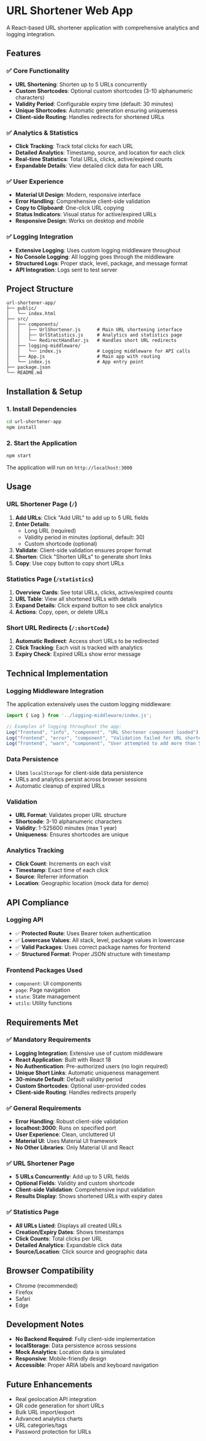 # URL Shortener Web App

A React-based URL shortener application with comprehensive analytics and logging integration.

## Features

### ✅ **Core Functionality**
- **URL Shortening**: Shorten up to 5 URLs concurrently
- **Custom Shortcodes**: Optional custom shortcodes (3-10 alphanumeric characters)
- **Validity Period**: Configurable expiry time (default: 30 minutes)
- **Unique Shortcodes**: Automatic generation ensuring uniqueness
- **Client-side Routing**: Handles redirects for shortened URLs

### ✅ **Analytics & Statistics**
- **Click Tracking**: Track total clicks for each URL
- **Detailed Analytics**: Timestamp, source, and location for each click
- **Real-time Statistics**: Total URLs, clicks, active/expired counts
- **Expandable Details**: View detailed click data for each URL

### ✅ **User Experience**
- **Material UI Design**: Modern, responsive interface
- **Error Handling**: Comprehensive client-side validation
- **Copy to Clipboard**: One-click URL copying
- **Status Indicators**: Visual status for active/expired URLs
- **Responsive Design**: Works on desktop and mobile

### ✅ **Logging Integration**
- **Extensive Logging**: Uses custom logging middleware throughout
- **No Console Logging**: All logging goes through the middleware
- **Structured Logs**: Proper stack, level, package, and message format
- **API Integration**: Logs sent to test server

## Project Structure

```
url-shortener-app/
├── public/
│   └── index.html
├── src/
│   ├── components/
│   │   ├── UrlShortener.js      # Main URL shortening interface
│   │   ├── UrlStatistics.js     # Analytics and statistics page
│   │   └── RedirectHandler.js   # Handles short URL redirects
│   ├── logging-middleware/
│   │   └── index.js             # Logging middleware for API calls
│   ├── App.js                   # Main app with routing
│   └── index.js                 # App entry point
├── package.json
└── README.md
```

## Installation & Setup

### 1. Install Dependencies
```bash
cd url-shortener-app
npm install
```

### 2. Start the Application
```bash
npm start
```

The application will run on `http://localhost:3000`

## Usage

### **URL Shortener Page (`/`)**
1. **Add URLs**: Click "Add URL" to add up to 5 URL fields
2. **Enter Details**: 
   - Long URL (required)
   - Validity period in minutes (optional, default: 30)
   - Custom shortcode (optional)
3. **Validate**: Client-side validation ensures proper format
4. **Shorten**: Click "Shorten URLs" to generate short links
5. **Copy**: Use copy button to copy short URLs

### **Statistics Page (`/statistics`)**
1. **Overview Cards**: See total URLs, clicks, active/expired counts
2. **URL Table**: View all shortened URLs with details
3. **Expand Details**: Click expand button to see click analytics
4. **Actions**: Copy, open, or delete URLs

### **Short URL Redirects (`/:shortCode`)**
1. **Automatic Redirect**: Access short URLs to be redirected
2. **Click Tracking**: Each visit is tracked with analytics
3. **Expiry Check**: Expired URLs show error message

## Technical Implementation

### **Logging Middleware Integration**
The application extensively uses the custom logging middleware:

```javascript
import { Log } from '../logging-middleware/index.js';

// Examples of logging throughout the app:
Log("frontend", "info", "component", "URL Shortener component loaded");
Log("frontend", "error", "component", "Validation failed for URL shortening");
Log("frontend", "warn", "component", "User attempted to add more than 5 URL fields");
```

### **Data Persistence**
- Uses `localStorage` for client-side data persistence
- URLs and analytics persist across browser sessions
- Automatic cleanup of expired URLs

### **Validation**
- **URL Format**: Validates proper URL structure
- **Shortcode**: 3-10 alphanumeric characters
- **Validity**: 1-525600 minutes (max 1 year)
- **Uniqueness**: Ensures shortcodes are unique

### **Analytics Tracking**
- **Click Count**: Increments on each visit
- **Timestamp**: Exact time of each click
- **Source**: Referrer information
- **Location**: Geographic location (mock data for demo)

## API Compliance

### **Logging API**
- ✅ **Protected Route**: Uses Bearer token authentication
- ✅ **Lowercase Values**: All stack, level, package values in lowercase
- ✅ **Valid Packages**: Uses correct package names for frontend
- ✅ **Structured Format**: Proper JSON structure with timestamp

### **Frontend Packages Used**
- `component`: UI components
- `page`: Page navigation
- `state`: State management
- `utils`: Utility functions

## Requirements Met

### ✅ **Mandatory Requirements**
- **Logging Integration**: Extensive use of custom middleware
- **React Application**: Built with React 18
- **No Authentication**: Pre-authorized users (no login required)
- **Unique Short Links**: Automatic uniqueness management
- **30-minute Default**: Default validity period
- **Custom Shortcodes**: Optional user-provided codes
- **Client-side Routing**: Handles redirects properly

### ✅ **General Requirements**
- **Error Handling**: Robust client-side validation
- **localhost:3000**: Runs on specified port
- **User Experience**: Clean, uncluttered UI
- **Material UI**: Uses Material UI framework
- **No Other Libraries**: Only Material UI and React

### ✅ **URL Shortener Page**
- **5 URLs Concurrently**: Add up to 5 URL fields
- **Optional Fields**: Validity and custom shortcode
- **Client-side Validation**: Comprehensive input validation
- **Results Display**: Shows shortened URLs with expiry dates

### ✅ **Statistics Page**
- **All URLs Listed**: Displays all created URLs
- **Creation/Expiry Dates**: Shows timestamps
- **Click Counts**: Total clicks per URL
- **Detailed Analytics**: Expandable click data
- **Source/Location**: Click source and geographic data

## Browser Compatibility

- Chrome (recommended)
- Firefox
- Safari
- Edge

## Development Notes

- **No Backend Required**: Fully client-side implementation
- **localStorage**: Data persistence across sessions
- **Mock Analytics**: Location data is simulated
- **Responsive**: Mobile-friendly design
- **Accessible**: Proper ARIA labels and keyboard navigation

## Future Enhancements

- Real geolocation API integration
- QR code generation for short URLs
- Bulk URL import/export
- Advanced analytics charts
- URL categories/tags
- Password protection for URLs 